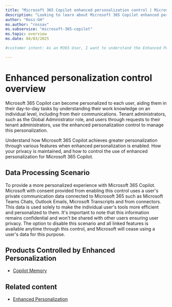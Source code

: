 ```yaml
---
title: "Microsoft 365 Copilot enhanced personalization control | Microsoft Learn."
description: "Looking to learn about Microsoft 365 Copilot enhanced personalization? Learn what it is, and how to control it respecting your privacy through Microsoft Learn."
author: "Ross-GH"
ms.author: "rossav"
ms.subservice: "microsoft-365-copilot"
ms.topic: overview
ms.date: 04/03/2025

#customer intent: As an M365 User, I want to understand the Enhanced Personalization control so that I can make an informed choice on the impact of keeping it enabled, or disabling it to my Microsoft 365 Copilot experience.

---
```


# Enhanced personalization control overview

Microsoft 365 Copilot can become personalized to each user, aiding them in their day-to-day tasks by understanding their work knowledge on an individual level, including from their communications. Tenant administrators, such as the Global Administrator role, and users through requests to their tenant administrators, use the enhanced personalization control to manage this personalization.
  
Understand how Microsoft 365 Copilot achieves greater personalization through various features when enhanced personalization is enabled. How your privacy is maintained, and how to control the use of enhanced personalization for Microsoft 365 Copilot.

## Data Processing Scenario

To provide a more personalized experience with Microsoft 365 Copilot. Microsoft with consent provided from enabling this control uses a user's private communication data connected to Microsoft 365 such as Microsoft Teams Chats, Outlook Emails, Microsoft Transcripts and from connectors. This data is used solely to make the individual user's tools more efficient and personalized to them. It's important to note that this information remains confidential and won't be shared with other users ensuring user privacy. The option to disable this scenario and all linked features is available anytime through this control, and Microsoft will cease using a user's data for this purpose.

## Products Controlled by Enhanced Personalization

- [Copilot Memory](https://go.microsoft.com/fwlink/?linkid=2323887)

## Related content

- [Enhanced Personalization](/graph/api/resources/enhancedpersonalizationsetting)